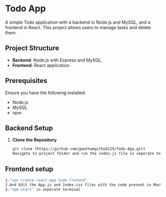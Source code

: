 # Todo App

A simple Todo application with a backend in Node.js and MySQL, and a frontend in React. This project allows users to manage tasks and delete them.

## Project Structure

- **Backend**: Node.js with Express and MySQL.
- **Frontend**: React application.

## Prerequisites

Ensure you have the following installed:
- Node.js
- MySQL
- npm

## Backend Setup
1. **Clone the Repository**
   ```bash
   git clone (https://github.com/gowthamgithub129/Todo-App.git)
   Navigate to project folder and run the index.js file in seperate terminal
## Frontend setup
   ```bash
   1."npx create-react-app todo-frotend"
   2.And Edit the App.js and Index.css files with the code present in Master branch
   3."npm start" in seperate terminal








  
